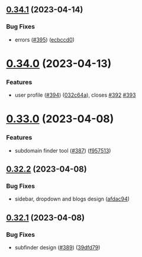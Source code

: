 ## [0.34.1](https://github.com/thecyberworld/thecyberhub.org/compare/v0.34.0...v0.34.1) (2023-04-14)


### Bug Fixes

* errors ([#395](https://github.com/thecyberworld/thecyberhub.org/issues/395)) ([ecbccd0](https://github.com/thecyberworld/thecyberhub.org/commit/ecbccd034562af1959ed33f49459c34f00155942))



# [0.34.0](https://github.com/thecyberworld/thecyberhub.org/compare/v0.33.0...v0.34.0) (2023-04-13)


### Features

* user profile  ([#394](https://github.com/thecyberworld/thecyberhub.org/issues/394)) ([032c64a](https://github.com/thecyberworld/thecyberhub.org/commit/032c64aae08210d6f2770197ba149c3a31e98160)), closes [#392](https://github.com/thecyberworld/thecyberhub.org/issues/392) [#393](https://github.com/thecyberworld/thecyberhub.org/issues/393)



# [0.33.0](https://github.com/thecyberworld/thecyberhub.org/compare/v0.32.2...v0.33.0) (2023-04-08)


### Features

* subdomain finder tool ([#387](https://github.com/thecyberworld/thecyberhub.org/issues/387)) ([f957513](https://github.com/thecyberworld/thecyberhub.org/commit/f95751368a7757de045dd54e5739e994cd4a95d9))



## [0.32.2](https://github.com/thecyberworld/thecyberhub.org/compare/v0.32.1...v0.32.2) (2023-04-08)


### Bug Fixes

* sidebar, dropdown and blogs design ([afdac94](https://github.com/thecyberworld/thecyberhub.org/commit/afdac94d3d5a2924d9ee79071f31f5bee26b32b9))



## [0.32.1](https://github.com/thecyberworld/thecyberhub.org/compare/v0.32.0...v0.32.1) (2023-04-08)


### Bug Fixes

* subfinder design ([#389](https://github.com/thecyberworld/thecyberhub.org/issues/389)) ([39dfd79](https://github.com/thecyberworld/thecyberhub.org/commit/39dfd7946a9fc6e233a6ae11619375a4598273d7))



